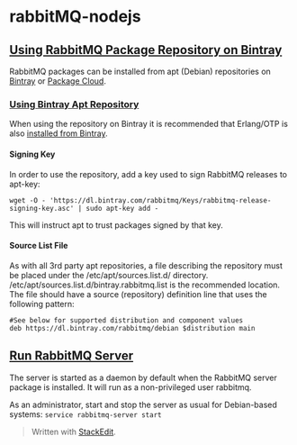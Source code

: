 # rabbitMQ-nodejs

## [Using RabbitMQ Package Repository on Bintray](https://www.rabbitmq.com/install-debian.html#apt)
RabbitMQ packages can be installed from apt (Debian) repositories on  [Bintray](https://bintray.com/rabbitmq/debian/rabbitmq-server)  or  [Package Cloud](https://packagecloud.io/rabbitmq/rabbitmq-server).

### [Using Bintray Apt Repository](https://www.rabbitmq.com/install-debian.html#bintray-apt-repo)

When using the repository on Bintray it is recommended that Erlang/OTP is also  [installed from Bintray](https://www.rabbitmq.com/install-debian.html#installing-erlang-package).

#### Signing Key

In order to use the repository, add a key used to sign RabbitMQ releases to  apt-key:

    wget -O - 'https://dl.bintray.com/rabbitmq/Keys/rabbitmq-release-signing-key.asc' | sudo apt-key add -

This will instruct apt to trust packages signed by that key.

#### Source List File

As with all 3rd party apt repositories, a file describing the repository must be placed under the  /etc/apt/sources.list.d/  directory.  /etc/apt/sources.list.d/bintray.rabbitmq.list  is the recommended location. The file should have a source (repository) definition line that uses the following pattern:

    #See below for supported distribution and component values
    deb https://dl.bintray.com/rabbitmq/debian $distribution main



## [Run RabbitMQ Server](https://www.rabbitmq.com/install-debian.html#running-debian)

The server is started as a daemon by default when the RabbitMQ server package is installed. It will run as a non-privileged user  rabbitmq.

As an administrator, start and stop the server as usual for Debian-based systems: 
`service rabbitmq-server start`

> Written with [StackEdit](https://stackedit.io/).
